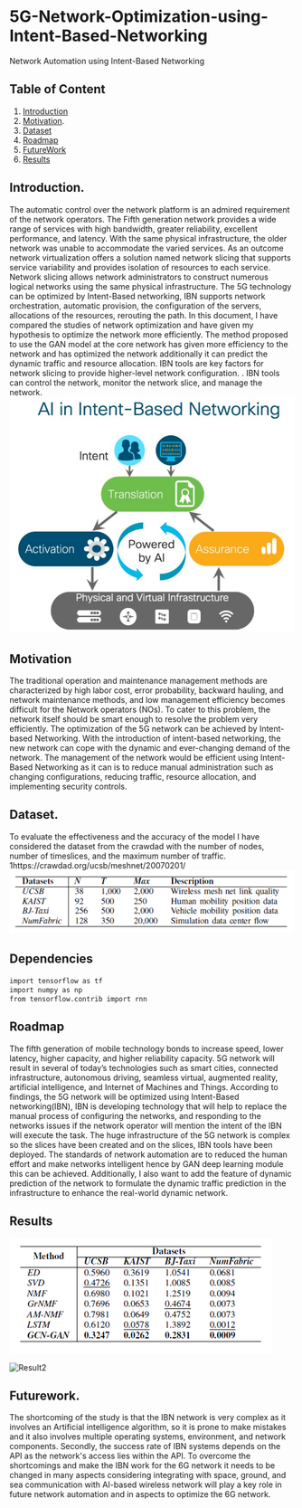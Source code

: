# 5G-Network-Optimization-using-Intent-Based-Networking
Network Automation using Intent-Based Networking

## Table of Content
1. [Introduction](#introduction)
2. [Motivation](#Motivation). 
3. [Dataset](#Dataset)
4. [Roadmap](#Roadmap)
5. [FutureWork](#FutureWork)
5. [Results](#Results)


## Introduction.
The automatic control over the network platform is an admired requirement of the network operators. The Fifth generation network provides a wide range of services with high bandwidth, greater reliability, excellent performance, and latency. With the same physical infrastructure, the older network was unable to accommodate the varied services. As an outcome network virtualization offers a solution named network slicing that supports service variability and provides isolation of resources to each service. Network slicing allows network administrators to construct numerous logical networks using the same physical infrastructure. The 5G technology can be optimized by Intent-Based networking, IBN supports network orchestration, automatic provision, the configuration of the servers, allocations of the resources, rerouting the path. In this document, I have compared the studies of network optimization and have given my hypothesis to optimize the network more efficiently. The method proposed to use the GAN model at the core network has given more efficiency to the network and has optimized the network additionally it can predict the dynamic traffic and resource allocation. IBN tools are key factors for network slicing to provide higher-level network configuration. . IBN tools can control the network, monitor the network slice, and manage the network. ![IBN Model](IBNModel.jpg)



## Motivation
The traditional operation and maintenance management methods are characterized by high labor cost, error probability, backward hauling, and network maintenance methods, and low management efficiency becomes difficult for the Network operators (NOs). To cater to this problem, the network itself should be smart enough to resolve the problem very efficiently. The optimization of the 5G network can be achieved by Intent-based Networking. With the introduction of intent-based networking, the new network can cope with the dynamic and ever-changing demand of the network. The management of the network would be efficient using Intent-Based Networking as it can is to reduce manual administration such as changing configurations, reducing traffic, resource allocation, and implementing security controls.

## Dataset.
To evaluate the effectiveness and the accuracy of the model I have considered the dataset from the crawdad with the number of nodes, number of timeslices, and the maximum number of traffic. 1https://crawdad.org/ucsb/meshnet/20070201/
![Dataset](dataset.png)
## Dependencies
```
import tensorflow as tf
import numpy as np
from tensorflow.contrib import rnn

```
## Roadmap
The fifth generation of mobile technology bonds to increase speed, lower latency, higher capacity, and higher reliability capacity. 5G network will result in several of today’s technologies such as smart cities, connected infrastructure, autonomous driving, seamless virtual, augmented reality, artificial intelligence, and Internet of Machines and Things. According to findings, the 5G network will be optimized using Intent-Based networking(IBN), IBN is developing technology that will help to replace the manual process of configuring the networks, and responding to the networks issues if the network operator will mention the intent of the IBN will execute the task. The huge infrastructure of the 5G network is complex so the slices have been created and on the slices, IBN tools have been deployed.  The standards of network automation are to reduced the human effort and make networks intelligent hence by GAN deep learning module this can be achieved. Additionally, I also want to add the feature of dynamic prediction of the network to formulate the dynamic traffic prediction in the infrastructure to enhance the real-world dynamic network.


## Results

![Result1](result1.png)

![Result2](iperf.jpg)

## Futurework.
The shortcoming of the study is that the IBN network is very complex as it involves an Artificial intelligence algorithm, so it is prone to make mistakes and it also involves multiple operating systems, environment, and network components. Secondly, the success rate of IBN systems depends on the API as the network's access lies within the API. To overcome the shortcomings and make the IBN work for the 6G network it needs to be changed in many aspects considering integrating with space, ground, and sea communication with AI-based wireless network will play a key role in future network automation and in aspects to optimize the 6G network.
